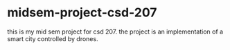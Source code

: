 # midsem-project-csd-207

this is my mid sem project for csd 207. the project is an implementation of a smart city controlled by drones.
